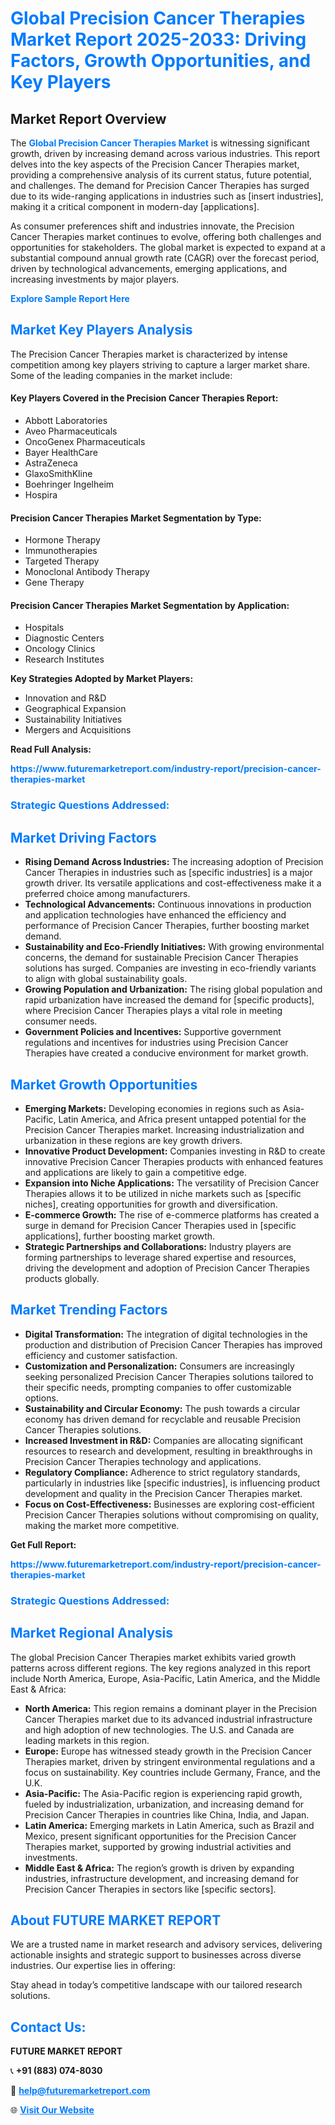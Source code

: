 <h1 style="color: #007BFF;">Global Precision Cancer Therapies Market Report 2025-2033: Driving Factors, Growth Opportunities, and Key Players</h1>

<section id="overview">
<h2>Market Report Overview</h2>
<p>The <a href="https://www.futuremarketreport.com/industry-report/precision-cancer-therapies-market" style="color: #007BFF; text-decoration: none;"><strong>Global Precision Cancer Therapies Market</strong></a> is witnessing significant growth, driven by increasing demand across various industries. This report delves into the key aspects of the Precision Cancer Therapies market, providing a comprehensive analysis of its current status, future potential, and challenges. The demand for Precision Cancer Therapies has surged due to its wide-ranging applications in industries such as [insert industries], making it a critical component in modern-day [applications].</p>
<p>As consumer preferences shift and industries innovate, the Precision Cancer Therapies market continues to evolve, offering both challenges and opportunities for stakeholders. The global market is expected to expand at a substantial compound annual growth rate (CAGR) over the forecast period, driven by technological advancements, emerging applications, and increasing investments by major players.</p>
</section>

<section id="overview">
<p><a href="https://www.futuremarketreport.com/request-sample/reportId=77241" style="color: #007BFF; text-decoration: none;"><strong>Explore Sample Report Here</strong></a></p>
</section>

<section id="key-players">
<h2 style="color: #007BFF;">Market Key Players Analysis</h2>
<p>The Precision Cancer Therapies market is characterized by intense competition among key players striving to capture a larger market share. Some of the leading companies in the market include:</p>
<h4>Key Players Covered in the Precision Cancer Therapies Report:</h4>
<ul><li>Abbott Laboratories</li><li>Aveo Pharmaceuticals</li><li>OncoGenex Pharmaceuticals</li><li>Bayer HealthCare</li><li>AstraZeneca</li><li>GlaxoSmithKline</li><li>Boehringer Ingelheim</li><li>Hospira</li></ul>
<h4>Precision Cancer Therapies Market Segmentation by Type:</h4>
<ul><li>Hormone Therapy</li><li>Immunotherapies</li><li>Targeted Therapy</li><li>Monoclonal Antibody Therapy</li><li>Gene Therapy</li></ul>

<h4>Precision Cancer Therapies Market Segmentation by Application:</h4>
<ul><li>Hospitals</li><li>Diagnostic Centers</li><li>Oncology Clinics</li><li>Research Institutes</li></ul>
<p><strong>Key Strategies Adopted by Market Players:</strong></p>
<ul>
<li>Innovation and R&D</li>
<li>Geographical Expansion</li>
<li>Sustainability Initiatives</li>
<li>Mergers and Acquisitions</li>
</ul>
</section>

<section>
<p><strong>Read Full Analysis: </strong></p><a href="https://www.futuremarketreport.com/industry-report/precision-cancer-therapies-market" style="color: #007BFF; text-decoration: none;"><strong>https://www.futuremarketreport.com/industry-report/precision-cancer-therapies-market</strong></a>
<h3 style="color: #007BFF;">Strategic Questions Addressed:</h3>
</section>

<section id="driving-factors">
<h2 style="color: #007BFF;">Market Driving Factors</h2>
<ul>
<li><strong>Rising Demand Across Industries:</strong> The increasing adoption of Precision Cancer Therapies in industries such as [specific industries] is a major growth driver. Its versatile applications and cost-effectiveness make it a preferred choice among manufacturers.</li>
<li><strong>Technological Advancements:</strong> Continuous innovations in production and application technologies have enhanced the efficiency and performance of Precision Cancer Therapies, further boosting market demand.</li>
<li><strong>Sustainability and Eco-Friendly Initiatives:</strong> With growing environmental concerns, the demand for sustainable Precision Cancer Therapies solutions has surged. Companies are investing in eco-friendly variants to align with global sustainability goals.</li>
<li><strong>Growing Population and Urbanization:</strong> The rising global population and rapid urbanization have increased the demand for [specific products], where Precision Cancer Therapies plays a vital role in meeting consumer needs.</li>
<li><strong>Government Policies and Incentives:</strong> Supportive government regulations and incentives for industries using Precision Cancer Therapies have created a conducive environment for market growth.</li>
</ul>
</section>

<section id="growth-opportunities">
<h2 style="color: #007BFF;">Market Growth Opportunities</h2>
<ul>
<li><strong>Emerging Markets:</strong> Developing economies in regions such as Asia-Pacific, Latin America, and Africa present untapped potential for the Precision Cancer Therapies market. Increasing industrialization and urbanization in these regions are key growth drivers.</li>
<li><strong>Innovative Product Development:</strong> Companies investing in R&D to create innovative Precision Cancer Therapies products with enhanced features and applications are likely to gain a competitive edge.</li>
<li><strong>Expansion into Niche Applications:</strong> The versatility of Precision Cancer Therapies allows it to be utilized in niche markets such as [specific niches], creating opportunities for growth and diversification.</li>
<li><strong>E-commerce Growth:</strong> The rise of e-commerce platforms has created a surge in demand for Precision Cancer Therapies used in [specific applications], further boosting market growth.</li>
<li><strong>Strategic Partnerships and Collaborations:</strong> Industry players are forming partnerships to leverage shared expertise and resources, driving the development and adoption of Precision Cancer Therapies products globally.</li>
</ul>
</section>

<section id="trending-factors">
<h2 style="color: #007BFF;">Market Trending Factors</h2>
<ul>
<li><strong>Digital Transformation:</strong> The integration of digital technologies in the production and distribution of Precision Cancer Therapies has improved efficiency and customer satisfaction.</li>
<li><strong>Customization and Personalization:</strong> Consumers are increasingly seeking personalized Precision Cancer Therapies solutions tailored to their specific needs, prompting companies to offer customizable options.</li>
<li><strong>Sustainability and Circular Economy:</strong> The push towards a circular economy has driven demand for recyclable and reusable Precision Cancer Therapies solutions.</li>
<li><strong>Increased Investment in R&D:</strong> Companies are allocating significant resources to research and development, resulting in breakthroughs in Precision Cancer Therapies technology and applications.</li>
<li><strong>Regulatory Compliance:</strong> Adherence to strict regulatory standards, particularly in industries like [specific industries], is influencing product development and quality in the Precision Cancer Therapies market.</li>
<li><strong>Focus on Cost-Effectiveness:</strong> Businesses are exploring cost-efficient Precision Cancer Therapies solutions without compromising on quality, making the market more competitive.</li>
</ul>
</section>

<section>
<p><strong>Get Full Report: </strong></p><a href="https://www.futuremarketreport.com/industry-report/precision-cancer-therapies-market" style="color: #007BFF; text-decoration: none;"><strong>https://www.futuremarketreport.com/industry-report/precision-cancer-therapies-market</strong></a>
<h3 style="color: #007BFF;">Strategic Questions Addressed:</h3>
</section>


<section id="regional-analysis">
<h2 style="color: #007BFF;">Market Regional Analysis</h2>
<p>The global Precision Cancer Therapies market exhibits varied growth patterns across different regions. The key regions analyzed in this report include North America, Europe, Asia-Pacific, Latin America, and the Middle East & Africa:</p>
<ul>
<li><strong>North America:</strong> This region remains a dominant player in the Precision Cancer Therapies market due to its advanced industrial infrastructure and high adoption of new technologies. The U.S. and Canada are leading markets in this region.</li>
<li><strong>Europe:</strong> Europe has witnessed steady growth in the Precision Cancer Therapies market, driven by stringent environmental regulations and a focus on sustainability. Key countries include Germany, France, and the U.K.</li>
<li><strong>Asia-Pacific:</strong> The Asia-Pacific region is experiencing rapid growth, fueled by industrialization, urbanization, and increasing demand for Precision Cancer Therapies in countries like China, India, and Japan.</li>
<li><strong>Latin America:</strong> Emerging markets in Latin America, such as Brazil and Mexico, present significant opportunities for the Precision Cancer Therapies market, supported by growing industrial activities and investments.</li>
<li><strong>Middle East & Africa:</strong> The region’s growth is driven by expanding industries, infrastructure development, and increasing demand for Precision Cancer Therapies in sectors like [specific sectors].</li>
</ul>
</section>

<footer>
<h2 style="color: #007BFF;">About FUTURE MARKET REPORT</h2>
<p>We are a trusted name in market research and advisory services, delivering actionable insights and strategic support to businesses across diverse industries. Our expertise lies in offering:</p>

<p>Stay ahead in today’s competitive landscape with our tailored research solutions.</p>

<h2 style="color: #007BFF;">Contact Us:</h2>
<p><strong>FUTURE MARKET REPORT</strong></p>
<p>📞 <strong>+91 (883) 074-8030</strong></p>
<p>📧 <strong><a href="mailto:help@futuremarketreport.com" style="color: #007BFF;">help@futuremarketreport.com</a></strong></p>
<p>🌐 <strong><a href="https://www.futuremarketreport.com/" style="color: #007BFF;">Visit Our Website</a></strong></p>
</footer>